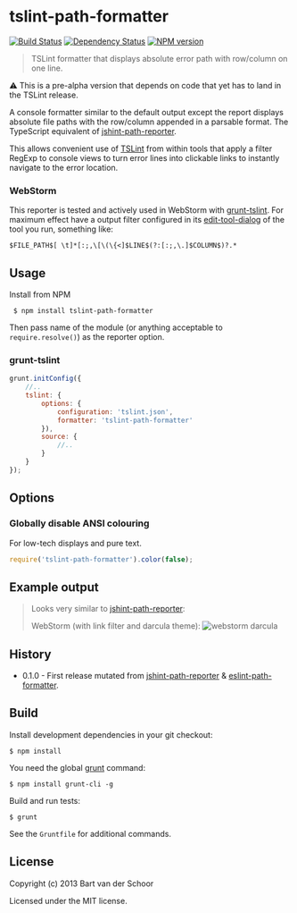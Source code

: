 # tslint-path-formatter

[![Build Status](https://secure.travis-ci.org/Bartvds/tslint-path-formatter.png?branch=master)](http://travis-ci.org/Bartvds/tslint-path-formatter) [![Dependency Status](https://gemnasium.com/Bartvds/tslint-path-formatter.png)](https://gemnasium.com/Bartvds/tslint-path-formatter) [![NPM version](https://badge.fury.io/js/tslint-path-formatter.png)](http://badge.fury.io/js/tslint-path-formatter)

> TSLint formatter that displays absolute error path with row/column on one line.

:warning: This is a pre-alpha version that depends on code that yet has to land in the TSLint release.

A console formatter similar to the default output except the report displays absolute file paths with the row/column appended in a parsable format. The TypeScript equivalent of [jshint-path-reporter](https://github.com/Bartvds/jshint-path-reporter).

This allows convenient use of [TSLint](https://github.com/palantir/tslint) from within tools that apply a filter RegExp to console views to turn error lines into clickable links to instantly navigate to the error location.

### WebStorm

This reporter is tested and actively used in WebStorm with [grunt-tslint](https://github.com/palantir/grunt-tslint). For maximum effect have a output filter configured in its [edit-tool-dialog](https://www.jetbrains.com/webstorm/webhelp/edit-tool-dialog.html) of the tool you run, something like:

````
$FILE_PATH$[ \t]*[:;,\[\(\{<]$LINE$(?:[:;,\.]$COLUMN$)?.*
````

## Usage

Install from NPM
````
 $ npm install tslint-path-formatter
````

Then pass name of the module (or anything acceptable to `require.resolve()`) as the reporter option.

### grunt-tslint

````js
grunt.initConfig({
	//..
	tslint: {
		options: {
			configuration: 'tslint.json',
			formatter: 'tslint-path-formatter'
		}),
		source: {
			//..
		}
	}
});
````

## Options

### Globally disable ANSI colouring

For low-tech displays and pure text.
````js
require('tslint-path-formatter').color(false);
````

## Example output

> Looks very similar to [jshint-path-reporter](https://github.com/Bartvds/jshint-path-reporter):
>  
> WebStorm (with link filter and darcula theme):
> ![webstorm darcula](https://raw.github.com/Bartvds/jshint-path-reporter/master/media/example_output_webstorm.png)

## History

* 0.1.0 - First release mutated from [jshint-path-reporter](https://github.com/Bartvds/jshint-path-reporter) & [eslint-path-formatter](https://github.com/Bartvds/eslint-path-formatter).

## Build

Install development dependencies in your git checkout:
````
$ npm install
````

You need the global [grunt](http://gruntjs.com) command:
````
$ npm install grunt-cli -g
````

Build and run tests:
````
$ grunt
````

See the `Gruntfile` for additional commands.

## License

Copyright (c) 2013 Bart van der Schoor

Licensed under the MIT license.



